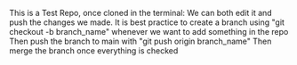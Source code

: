 This is a Test Repo, once cloned in the terminal:
We can both edit it and push the changes we made.
It is best practice to create a branch using "git checkout -b branch_name" whenever we want to add something in the repo
Then push the branch to main with "git push origin branch_name"
Then merge the branch once everything is checked
